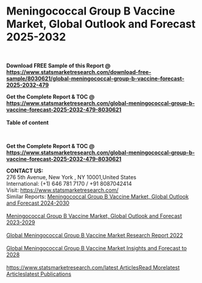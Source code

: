 <h1>Meningococcal Group B Vaccine Market, Global Outlook and Forecast 2025-2032</h1><br/><p><strong>Download FREE Sample of this Report @ <a href="https://www.statsmarketresearch.com/download-free-sample/8030621/global-meningococcal-group-b-vaccine-forecast-2025-2032-479">https://www.statsmarketresearch.com/download-free-sample/8030621/global-meningococcal-group-b-vaccine-forecast-2025-2032-479</a></strong></p><div><b>Get the Complete Report & TOC @ <a href="https://www.statsmarketresearch.com/global-meningococcal-group-b-vaccine-forecast-2025-2032-479-8030621">https://www.statsmarketresearch.com/global-meningococcal-group-b-vaccine-forecast-2025-2032-479-8030621</a></b></div><br><b>Table of content</b><p><br><div><b>Get the Complete Report & TOC @ <a href="https://www.statsmarketresearch.com/global-meningococcal-group-b-vaccine-forecast-2025-2032-479-8030621">https://www.statsmarketresearch.com/global-meningococcal-group-b-vaccine-forecast-2025-2032-479-8030621</a></b></div></p> <b>CONTACT US:</b><br>276 5th Avenue, New York , NY 10001,United States<br>International: (+1) 646 781 7170 / +91 8087042414<br>Visit: <a href="https://www.statsmarketresearch.com/">https://www.statsmarketresearch.com/</a><br>Similar Reports: <a href="https://www.statsmarketresearch.com/global-meningococcal-group-b-vaccine-forecast-2025-2032-479-8030621">Meningococcal Group B Vaccine Market, Global Outlook and Forecast 2024-2030</a><br/><br/><a href="https://www.statsmarketresearch.com/global-meningococcal-group-b-vaccine-forecast-2025-2032-479-8030621">Meningococcal Group B Vaccine Market, Global Outlook and Forecast 2023-2029</a><br/><br/><a href="https://www.statsmarketresearch.com/global-meningococcal-group-b-vaccine-forecast-2025-2032-479-8030621">Global Meningococcal Group B Vaccine Market Research Report 2022</a><br/><br/><a href="https://www.statsmarketresearch.com/global-meningococcal-group-b-vaccine-forecast-2025-2032-479-8030621">Global Meningococcal Group B Vaccine Market Insights and Forecast to 2028</a><br/><br/><a href="https://gyeongbokgung.com">https://www.statsmarketresearch.com/</a><a href="https://hallyeomaritime.com">latest Articles</a><a href="https://jingwansa.com">Read More</a><a href=https://nguoiviet.jp/">latest Articles</a><a href="https://www.intelmarketresearch.com/">latest Publications</a>
